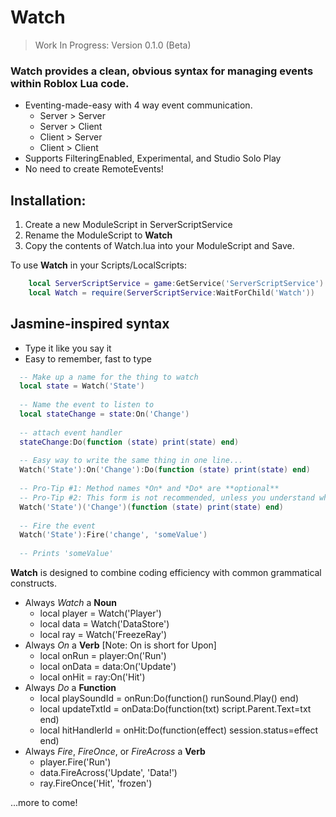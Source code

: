 # Watch

> Work In Progress: Version 0.1.0 (Beta)

### Watch provides a clean, obvious syntax for managing events within Roblox Lua code.

  - Eventing-made-easy with 4 way event communication.
      - Server > Server
      - Server > Client
      - Client > Server
      - Client > Client
  - Supports FilteringEnabled, Experimental, and Studio Solo Play
  - No need to create RemoteEvents!

## Installation:
  1. Create a new ModuleScript in ServerScriptService
  2. Rename the ModuleScript to **Watch**
  3. Copy the contents of Watch.lua into your ModuleScript and Save.
  
 To use **Watch** in your Scripts/LocalScripts:
 
 ```lua
     local ServerScriptService = game:GetService('ServerScriptService')
     local Watch = require(ServerScriptService:WaitForChild('Watch'))
 ```

## Jasmine-inspired syntax

  - Type it like you say it
  - Easy to remember, fast to type

```lua
  -- Make up a name for the thing to watch
  local state = Watch('State')
  
  -- Name the event to listen to
  local stateChange = state:On('Change')
  
  -- attach event handler
  stateChange:Do(function (state) print(state) end)
  
  -- Easy way to write the same thing in one line...
  Watch('State'):On('Change'):Do(function (state) print(state) end)
  
  -- Pro-Tip #1: Method names *On* and *Do* are **optional**
  -- Pro-Tip #2: This form is not recommended, unless you understand why it works
  Watch('State')('Change')(function (state) print(state) end)
  
  -- Fire the event
  Watch('State'):Fire('change', 'someValue')
  
  -- Prints 'someValue'
```

**Watch** is designed to combine coding efficiency with common grammatical constructs.

  - Always *Watch* a **Noun**
      + local player = Watch('Player')
      + local data = Watch('DataStore')
      + local ray = Watch('FreezeRay')
  - Always *On* a **Verb** [Note: On is short for Upon]
      + local onRun = player:On('Run')
      + local onData = data:On('Update')
      + local onHit = ray:On('Hit')
  - Always *Do* a **Function**
      + local playSoundId = onRun:Do(function() runSound.Play() end)
      + local updateTxtId = onData:Do(function(txt) script.Parent.Text=txt end)
      + local hitHandlerId = onHit:Do(function(effect) session.status=effect end)
  - Always *Fire*, *FireOnce*, or *FireAcross* a **Verb**
      + player.Fire('Run')
      + data.FireAcross('Update', 'Data!')
      + ray.FireOnce('Hit', 'frozen')
&nbsp;

...more to come!
